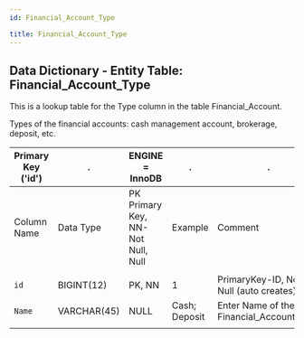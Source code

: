 ```yaml
---
id: Financial_Account_Type

title: Financial_Account_Type
---
```


## Data Dictionary - Entity Table: Financial_Account_Type

This is a lookup table for the Type column in the table Financial_Account. 

Types of the financial accounts: cash management account, brokerage, deposit, etc.	

|  Primary Key ('id')|.|ENGINE = InnoDB|.|.|
|---|---|---|---|---|
|Column Name|Data Type|PK Primary Key, NN-Not Null, Null|Example|Comment|
||
|`id`|BIGINT(12)|PK, NN|1|PrimaryKey-ID, Not Null (auto creates)|
|`Name`|VARCHAR(45)|NULL|Cash; Deposit|Enter Name of the Financial_Account_Type|
||
